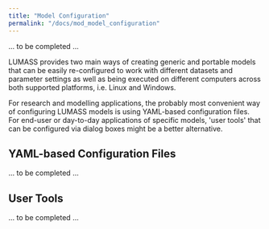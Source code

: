 ```yaml
---
title: "Model Configuration"
permalink: "/docs/mod_model_configuration"
--- 
```

<link rel="shortcut icon" type="image/x-icon" href="../LUMASS_icon_64.ico">

... to be completed ...

LUMASS provides two main ways of creating generic and portable models that can be easily re-configured to work with different datasets and parameter settings as well as being executed on different computers across both supported platforms, i.e. Linux and Windows.

For research and modelling applications, the probably most convenient way of configuring LUMASS models is using YAML-based configuration files. For end-user or day-to-day applications of specific models, 'user tools' that can be configured via dialog boxes might be a better alternative. 

## YAML-based Configuration Files

... to be completed ...

## User Tools

... to be completed ...
